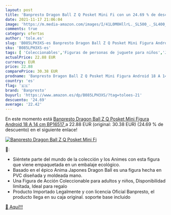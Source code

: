 ```yaml
---
layout: post
title: 'Banpresto Dragon Ball Z Q Posket Mini Fi con un 24.69 % de descuento'
date: 2021-11-17 21:06:04
image: 'https://m.media-amazon.com/images/I/41L0M0HllrL._SL500_._SL400_.jpg'
comments: true
category: ofertas
author: 'tole.es'
slug: 'B085LPH3XS-es Banpresto Dragon Ball Z Q Posket Mini Figura Android 18 A...'
sku: 'B085LPH3XS-es'
tags: [ 'Coleccionables','Figuras de personas de juguete para niños','Juguetes','Juguetes y juegos','Merchandising y estatuas y bustos','Muñecos y figuras','Réplicas y merchandising de cine y TV','android','banpresto', ]
actualPrice: 22.88 EUR
currency: EUR
price: 22.88
comparePrice: 30.38 EUR
prodname: 'Banpresto Dragon Ball Z Q Posket Mini Figura Android 18 A 14 cm  BP16517 '
country: 'es'
flag: '🇪🇸'
brand: 'Banpresto'
buyurl: 'https://www.amazon.es/dp/B085LPH3XS/?tag=tolees-21'
descuento: '24.69'
average: '22.42'
---
```


En este momento está [Banpresto Dragon Ball Z Q Posket Mini Figura Android 18 A 14 cm  BP16517 ](https://www.amazon.es/dp/B085LPH3XS/?tag=tolees-21) a 22.88 EUR (original: 30.38 EUR) (24.69 %  de descuento) en el siguiente enlace!

[![Banpresto Dragon Ball Z Q Posket Mini Fi](https://m.media-amazon.com/images/I/41L0M0HllrL._SL500_._SL400_.jpg)](https://www.amazon.es/dp/B085LPH3XS/?tag=tolees-21)

🔎:

- Siéntete parte del mundo de la colección y los Animes con esta figura que viene empaquetada en un embalaje ecológico.
- Basado en el épico Anima Japones Dragon Ball es una figura hecha en PVC diseñada y moldeada mano.
- Una Figura de Acción Coleccionable para adultos y niños, Disponibilidad limitada, Ideal para regalo
- Producto Importado Legalmente y con licencia Oficial Banpresto, el producto llega en su caja original. soporte base incluido

[🛒 Aquí!!!](https://www.amazon.es/dp/B085LPH3XS/?tag=tolees-21)
